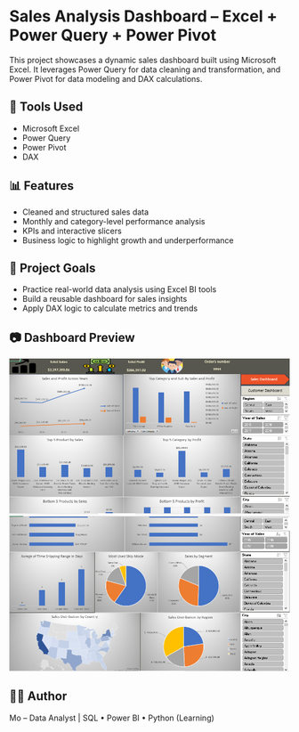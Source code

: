 # Sales Analysis Dashboard – Excel + Power Query + Power Pivot

This project showcases a dynamic sales dashboard built using Microsoft Excel. It leverages Power Query for data cleaning and transformation, and Power Pivot for data modeling and DAX calculations.

## 🔧 Tools Used
- Microsoft Excel
- Power Query
- Power Pivot
- DAX

## 📊 Features
- Cleaned and structured sales data
- Monthly and category-level performance analysis
- KPIs and interactive slicers
- Business logic to highlight growth and underperformance

## 📁 Project Goals
- Practice real-world data analysis using Excel BI tools
- Build a reusable dashboard for sales insights
- Apply DAX logic to calculate metrics and trends

## 📷 Dashboard Preview
![Dashboard Screenshot 1](Capture.PNG)  
![Dashboard Screenshot 2](Capture2.PNG)

## 🧑‍💻 Author
Mo – Data Analyst | SQL • Power BI • Python (Learning)
